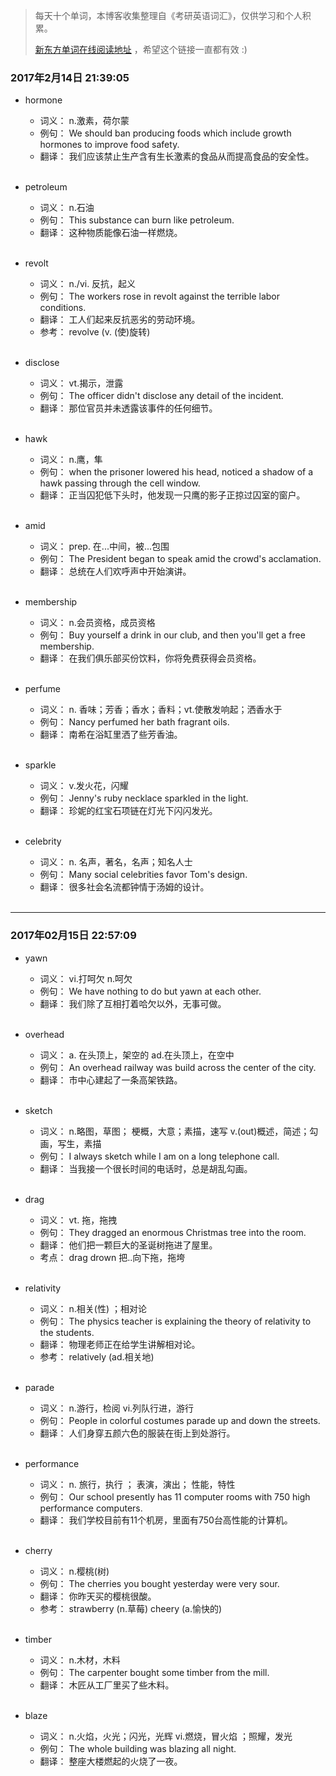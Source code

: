 > 每天十个单词，本博客收集整理自《考研英语词汇》，仅供学习和个人积累。
>
> [新东方单词在线阅读地址](http://download.dogwood.com.cn/online/kychlx/iPhone.html) ，希望这个链接一直都有效 :)

### 2017年2月14日 21:39:05

- hormone
  * 词义：  n.激素，荷尔蒙
  * 例句：  We should ban producing foods which include growth hormones to improve food safety.
  * 翻译：  我们应该禁止生产含有生长激素的食品从而提高食品的安全性。
  <br>

- petroleum
  * 词义：  n.石油
  * 例句：  This substance can burn like petroleum.
  * 翻译：  这种物质能像石油一样燃烧。
  <br>

- revolt
  * 词义：  n./vi. 反抗，起义
  * 例句：  The workers rose in revolt against the terrible labor conditions.
  * 翻译：  工人们起来反抗恶劣的劳动环境。
  * 参考：  revolve (v. (使)旋转)
  <br>

- disclose
  * 词义：  vt.揭示，泄露
  * 例句：  The officer didn't disclose any detail of the incident.
  * 翻译：  那位官员并未透露该事件的任何细节。
  <br>

- hawk
  * 词义：  n.鹰，隼
  * 例句：  when the prisoner lowered his head, noticed a shadow of a hawk passing through the cell window.
  * 翻译：  正当囚犯低下头时，他发现一只鹰的影子正掠过囚室的窗户。
  <br>

- amid
  * 词义：  prep. 在...中间，被...包围
  * 例句：  The President began to speak amid the crowd's acclamation.
  * 翻译：  总统在人们欢呼声中开始演讲。
  <br>

- membership
  * 词义：  n.会员资格，成员资格
  * 例句：  Buy yourself a drink in our club, and then you'll get a free membership.
  * 翻译：  在我们俱乐部买份饮料，你将免费获得会员资格。
  <br>

- perfume
  * 词义：  n. 香味；芳香；香水；香料；vt.使散发响起；洒香水于
  * 例句：  Nancy perfumed her bath fragrant oils.
  * 翻译：  南希在浴缸里洒了些芳香油。
  <br>

- sparkle
  * 词义：  v.发火花，闪耀
  * 例句：  Jenny's ruby necklace sparkled in the light.
  * 翻译：  珍妮的红宝石项链在灯光下闪闪发光。
  <br>

- celebrity
  * 词义：  n. 名声，著名，名声；知名人士
  * 例句：  Many social celebrities favor Tom's design.
  * 翻译：  很多社会名流都钟情于汤姆的设计。
  <br>

---
### 2017年02月15日 22:57:09

- yawn
  * 词义：  vi.打呵欠 n.呵欠
  * 例句：  We have nothing to do but yawn at each other.
  * 翻译：  我们除了互相打着哈欠以外，无事可做。
  <br>

- overhead
  * 词义：  a. 在头顶上，架空的 ad.在头顶上，在空中
  * 例句：  An overhead railway was build across the center of the city.
  * 翻译：  市中心建起了一条高架铁路。
  <br>

- sketch
  * 词义：  n.略图，草图； 梗概，大意；素描，速写 v.(out)概述，简述；勾画，写生，素描
  * 例句：  I always sketch while I am on a long telephone call.
  * 翻译：  当我接一个很长时间的电话时，总是胡乱勾画。
  <br>

- drag
  * 词义：  vt. 拖，拖拽
  * 例句：  They dragged an enormous Christmas tree into the room.
  * 翻译：  他们把一颗巨大的圣诞树拖进了屋里。
  * 考点：  drag drown 把..向下拖，拖垮
  <br>

- relativity
  * 词义：  n.相关(性) ；相对论
  * 例句：  The physics teacher is explaining the theory of relativity to the students.
  * 翻译：  物理老师正在给学生讲解相对论。
  * 参考：  relatively (ad.相关地)
  <br>

- parade
  * 词义：  n.游行，检阅 vi.列队行进，游行
  * 例句：  People in colorful costumes parade up and down the streets.
  * 翻译：  人们身穿五颜六色的服装在街上到处游行。
  <br>

- performance
  * 词义：  n. 旅行，执行 ； 表演，演出； 性能，特性
  * 例句：  Our school presently has 11 computer rooms with 750 high performance computers.
  * 翻译：  我们学校目前有11个机房，里面有750台高性能的计算机。
  <br>

- cherry
  * 词义：  n.樱桃(树)
  * 例句：  The cherries you bought yesterday were very sour.
  * 翻译：  你昨天买的樱桃很酸。
  * 参考：  strawberry (n.草莓) cheery (a.愉快的)
  <br>

- timber
  * 词义：  n.木材，木料
  * 例句：  The carpenter bought some timber from the mill.
  * 翻译：  木匠从工厂里买了些木料。
  <br>

- blaze
  * 词义：  n.火焰，火光；闪光，光辉 vi.燃烧，冒火焰 ；照耀，发光
  * 例句：  The whole building was blazing all night.
  * 翻译：  整座大楼燃起的火烧了一夜。
  <br>